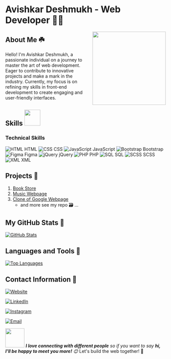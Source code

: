 # Avishkar Deshmukh - Web Developer 👨‍💻

<img align='right' src="https://media.giphy.com/media/M9gbBd9nbDrOTu1Mqx/giphy.gif" width="230">

## About Me ☘️
Hello! I'm Avishkar Deshmukh, a passionate individual on a journey to master the art of web development. Eager to contribute to innovative projects and make a mark in the industry. Currently, my focus is on refining my skills in front-end development to create engaging and user-friendly interfaces.

## Skills  <img src="https://media.giphy.com/media/12oufCB0MyZ1Go/giphy.gif" width="50">

### Technical Skills
![HTML](https://img.icons8.com/color/48/000000/html-5.png) HTML ![CSS](https://img.icons8.com/color/48/000000/css3.png) CSS ![JavaScript](https://img.icons8.com/color/48/000000/javascript.png) JavaScript ![Bootstrap](https://img.icons8.com/color/48/000000/bootstrap.png) Bootstrap ![Figma](https://img.icons8.com/color/48/000000/figma.png) Figma ![jQuery](https://img.icons8.com/ios/50/000000/jquery.png) jQuery ![PHP](https://img.icons8.com/officexs/50/000000/php-logo.png) PHP ![SQL](https://img.icons8.com/ios/50/000000/sql.png) SQL ![SCSS](https://img.icons8.com/color/48/000000/sass.png) SCSS ![XML](https://img.icons8.com/color/48/000000/xml.png) XML




## Projects 📑
1. [Book Store](https://github.com/davishkar/BOOK-WEBPAGE/)
2. [Music Webpage](https://github.com/davishkar/MUSIC-WEBPAGE)
3. [Clone of Google Webpage](https://github.com/davishkar/Clone-of-google-webpage)
   - and more see my repo 🗃️ ...

## My GitHub Stats 🎯
[![GitHub Stats](https://github-readme-stats.vercel.app/api?username=davishkar&show_icons=true&hide=contribs,prs&count_private=true&theme=radical)](https://github.com/davishkar)

## Languages and Tools 📍
[![Top Languages](https://github-readme-stats.vercel.app/api/top-langs/?username=davishkar&layout=compact&theme=radical)](https://github.com/davishkar)

## Contact Information 📧
 <p align="center">

<a href="https://linktr.ee/avishkardeshmukh"><img alt="Website" src="https://img.shields.io/badge/Avishkar Deshmukh-black?style=flat-square&logo=google-chrome"></a>

<a href="https://www.linkedin.com/in/avishkar-deshmukh/"><img alt="LinkedIn" src="https://img.shields.io/badge/LinkedIn-Avishkar Deshmukh-blue?style=flat-square&logo=linkedin"></a>

<a href="https://www.instagram.com/avishkar_0.1/"><img alt="Instagram" src="https://img.shields.io/badge/Instagram-avishkar_0.1-black?style=flat-square&logo=instagram"></a>

<a href="mailto:deshmukhavishkar2@gmail.com"><img alt="Email" src="https://img.shields.io/badge/Email-deshmukhavishkar2@gmail.com-blue?style=flat-square&logo=gmail"></a>

</p>

<img src="https://media.giphy.com/media/LnQjpWaON8nhr21vNW/giphy.gif" width="60"> <em><b>I love connecting with different people</b> so if you want to say <b>hi, I'll be happy to meet you more!</b> 😊</em>
Let's build the web together! 🚀
